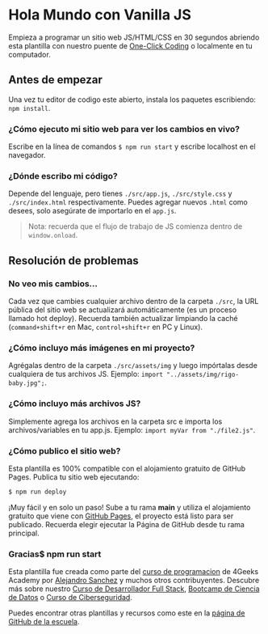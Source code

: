 # Hola Mundo con Vanilla JS

Empieza a programar un sitio web JS/HTML/CSS en 30 segundos abriendo esta plantilla con nuestro puente de [One-Click Coding](https://s.4geeks.com/start?repo=https://github.com/4GeeksAcademy/vanillajs-hello) o localmente en tu computador.

## Antes de empezar

Una vez tu editor de codigo este abierto, instala los paquetes escribiendo: `npm install`.

### ¿Cómo ejecuto mi sitio web para ver los cambios en vivo?

Escribe en la línea de comandos `$ npm run start` y escribe localhost en el navegador.

### ¿Dónde escribo mi código?

Depende del lenguaje, pero tienes `./src/app.js`, `./src/style.css` y `./src/index.html` respectivamente. Puedes agregar nuevos `.html` como desees, solo asegúrate de importarlo en el `app.js`.

> Nota: recuerda que el flujo de trabajo de JS comienza dentro de `window.onload`.

## Resolución de problemas

### No veo mis cambios...

Cada vez que cambies cualquier archivo dentro de la carpeta `./src`, la URL pública del sitio web se actualizará automáticamente (es un proceso llamado hot deploy). Recuerda también actualizar limpiando la caché (`command+shift+r` en Mac, `control+shift+r` en PC y Linux).

### ¿Cómo incluyo más imágenes en mi proyecto?

Agrégalas dentro de la carpeta `./src/assets/img` y luego impórtalas desde cualquiera de tus archivos JS. Ejemplo: `import "../assets/img/rigo-baby.jpg";`.

### ¿Cómo incluyo más archivos JS?

Simplemente agrega los archivos en la carpeta src e importa los archivos/variables en tu app.js. Ejemplo: `import myVar from "./file2.js"`.

### ¿Cómo publico el sitio web?

Esta plantilla es 100% compatible con el alojamiento gratuito de GitHub Pages. Publica tu sitio web ejecutando:

```bash
$ npm run deploy
```

¡Muy fácil y en solo un paso! Sube a tu rama __main__ y utiliza el alojamiento gratuito que viene con [GitHub Pages](https://help.github.com/articles/configuring-a-publishing-source-for-github-pages/#enabling-github-pages-to-publish-your-site-from-master-or-gh-pages), el proyecto está listo para ser publicado. Recuerda elegir ejecutar la Página de GitHub desde tu rama principal.

### Gracias$ npm run start

Esta plantilla fue creada como parte del [curso de programacion](https://4geeksacademy.com/es/curso-de-programacion-desde-cero?lang=es) de 4Geeks Academy por [Alejandro Sanchez](https://twitter.com/alesanchezr) y muchos otros contribuyentes. Descubre más sobre nuestro [Curso de Desarrollador Full Stack](https://4geeksacademy.com/es/coding-bootcamps/desarrollador-full-stack?lang=es), [Bootcamp de Ciencia de Datos](https://4geeksacademy.com/es/coding-bootcamps/curso-datascience-machine-learning?lang=es) o [Curso de Ciberseguridad](https://4geeksacademy.com/es/coding-bootcamps/curso-ciberseguridad?lang=es).

Puedes encontrar otras plantillas y recursos como este en la [página de GitHub de la escuela](https://github.com/4geeksacademy/).

